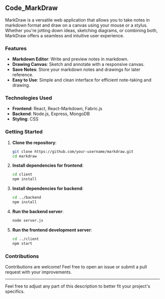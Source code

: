 ## Code_MarkDraw

MarkDraw is a versatile web application that allows you to take notes in markdown format and draw on a canvas using your mouse or a stylus. Whether you're jotting down ideas, sketching diagrams, or combining both, MarkDraw offers a seamless and intuitive user experience.

### Features

- **Markdown Editor**: Write and preview notes in markdown.
- **Drawing Canvas**: Sketch and annotate with a responsive canvas.
- **Save Notes**: Store your markdown notes and drawings for later reference.
- **Easy to Use**: Simple and clean interface for efficient note-taking and drawing.

### Technologies Used

- **Frontend**: React, React-Markdown, Fabric.js
- **Backend**: Node.js, Express, MongoDB
- **Styling**: CSS

### Getting Started

1. **Clone the repository**:
   ```bash
   git clone https://github.com/your-username/markdraw.git
   cd markdraw
   ```

2. **Install dependencies for frontend**:
   ```bash
   cd client
   npm install
   ```

3. **Install dependencies for backend**:
   ```bash
   cd ../backend
   npm install
   ```

4. **Run the backend server**:
   ```bash
   node server.js
   ```

5. **Run the frontend development server**:
   ```bash
   cd ../client
   npm start
   ```

### Contributions

Contributions are welcome! Feel free to open an issue or submit a pull request with your improvements.

---

Feel free to adjust any part of this description to better fit your project's specifics.

